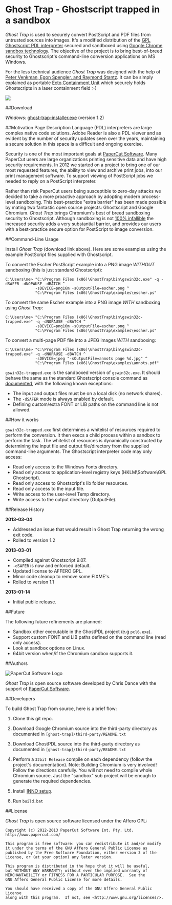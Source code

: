 Ghost Trap - Ghostscript trapped in a sandbox
======

*Ghost Trap* is used to securely convert PostScript and PDF files from untrusted sources into images.
It's a modified distribution of the [GPL Ghostscript PDL interpreter](http://www.ghostscript.com/) secured and 
sandboxed using [Google Chrome sandbox technology](http://dev.chromium.org/developers/design-documents/sandbox).  The 
objective of the project is to bring best-of-breed security to Ghostscript's command-line conversion applications
on MS Windows.

For the less technical audience  *Ghost Trap* was designed with the help of 
[Peter Venkman, Egon Spengler, and Raymond Stantz](http://en.wikipedia.org/wiki/Ghostbusters). 
It can be simply explained as portable [Ecto Containment Unit](http://www.gbfans.com/equipment/ghost-trap/) which
securely holds Ghostscripts in a laser containment field :-)

<a href="http://www.gbfans.com/equipment/ghost-trap/" 
    title="Ghostbusters Fan -  love the '80's! (used as a parody)">
    <img src="https://github.com/codedance/GhostTrap/raw/master/images/ghostbusters-ghost-trap-sized.jpg">
</a>


##Download

*Windows:* [ghost-trap-installer.exe](http://cdn.papercut.com/anonftp/pub/open-source/ghost-trap/ghost-trap-installer-1.2.9.07.exe)  (version 1.2)

##Motivation
Page Description Language (PDL) interpreters are large complex native code solutions. Adobe Reader is also a PDL viewer and as evident
by the number of security updates seen over the years, maintaining a secure solution in this space is a
difficult and ongoing exercise.  

Security is one of the most important goals at [PaperCut Software](http://www.papercut.com/).  Many
PaperCut users are large organizations printing sensitive data and have high security requirements.
In 2012 we started on a project to bring one of our most requested features, the ability to view and 
archive print jobs, into our print management software. To support viewing of PostScript jobs we 
needed to reply on a PostScript interpreter.

Rather than risk PaperCut users being susceptible to zero-day attacks we decided to take a more 
proactive approach by adopting modern process-level sandboxing.  This best-practice "extra barrier"
has been made possible by mating two fantastic open source projects: Ghostscript and Google Chromium. 
*Ghost Trap* brings Chromium's best of breed sandboxing security to Ghostscript.  Although sandboxing 
is not [100% infallible](http://blog.chromium.org/2012/05/tale-of-two-pwnies-part-1.html) the increased security 
adds a very substantial barrier, and provides our users with a best-practice secure option for PostScript to image 
conversion.


##Command-Line Usage

Install *Ghost Trap* (download link above).  Here are some examples using the example PostScript files
supplied with Ghostscript.

To convert the Escher PostScript example into a PNG image *WITHOUT* sandboxing (this is just standard Ghostscript):

    C:\Users\me> "C:\Program Files (x86)\GhostTrap\bin\gswin32c.exe" -q -dSAFER -dNOPAUSE -dBATCH ^
                 -sDEVICE=png16m -sOutputFile=escher.png ^
                 "C:\Program Files (x86)\GhostTrap\examples\escher.ps"


To convert the same Escher example into a PNG image *WITH* sandboxing using *Ghost Trap*:

    C:\Users\me> "C:\Program Files (x86)\GhostTrap\bin\gswin32c-trapped.exe" -q -dNOPAUSE -dBATCH ^
                 -sDEVICE=png16m -sOutputFile=escher.png ^
                 "C:\Program Files (x86)\GhostTrap\examples\escher.ps"

To convert a multi-page PDF file into a JPEG images *WITH* sandboxing:

    C:\Users\me> "C:\Program Files (x86)\GhostTrap\bin\gswin32c-trapped.exe" -q -dNOPAUSE -dBATCH ^
                 -sDEVICE=jpeg "-sOutputFile=annots page %d.jpg" ^
                 "C:\Program Files (x86)\GhostTrap\examples\annots.pdf"

```gswin32c-trapped.exe``` is the sandboxed version of ``gswin32c.exe``.  It should behave the same
as the standard Ghostscript console command as [documented](http://ghostscript.com/doc/9.07/Use.htm),
with the following known exceptions:

 * The input and output files must be on a local disk (no network shares).
 * The ```-dSAFER``` mode is always enabled by default.
 * Defining custom/extra FONT or LIB paths on the command line is not allowed.


##How it works

```gswin32c-trapped.exe``` first determines a whitelist of resources required to perform the conversion.  It then 
execs a child process within a sandbox to perform the task. The whitelist of resources is dynamically 
constructed by determining the input file and output file/directory from the supplied command-line arguments. 
The Ghostscript interpreter code may only access:

 * Read only access to the Windows Fonts directory.
 * Read only access to application-level registry keys (HKLM\Software\GPL Ghostscript).
 * Read only access to Ghostscript's lib folder resources.
 * Read only access to the input file.
 * Write access to the user-level Temp directory.
 * Write access to the output directory (OutputFile).


##Release History

**2013-03-04**
 * Addressed an issue that would result in Ghost Trap returning the wrong exit code.
 * Rolled to version 1.2

**2013-03-01**
 * Compiled against Ghostscript 9.07.
 * ```-dSAFER``` is now and enforced default.
 * Updated license to AFFERO GPL.
 * Minor code cleanup to remove some FIXME's.
 * Rolled to version 1.1

**2013-01-14** 
 * Initial public release.


##Future

The following future refinements are planned:

 * Sandbox other executable in the GhostPDL project (e.g ```pcl6.exe```).
 * Support custom FONT and LIB paths defined on the command line (read only access).
 * Look at sandbox options on Linux.
 * 64bit version when/if the Chromium sandbox supports it.


##Authors

![PaperCut Software Logo](http://www.papercut.com/images/logo_papercut.png)

*Ghost Trap* is open source software developed by Chris Dance with the support of 
[PaperCut Software](http://www.papercut.com/).


##Developers

To build Ghost Trap from source, here is a brief flow:

 1. Clone this git repo.

 2. Download Google Chromium source into the third-party directory as documented in ```[ghost-trap]/third-party/README.txt```

 3. Download GhostPDL source into the third-party directory as documented in ```[ghost-trap]/third-party/README.txt```

 4. Perform a ```32bit Release``` compile on each dependency (follow the project's documentation). 
    Note: Building Chromium is very involved! Follow the directions carefully. You will not need to compile whole 
    Chromium source. Just the "sandbox" sub project will be enough to generate the required dependencies.

 5. Install [INNO setup](http://www.jrsoftware.org/isinfo.php).

 6. Run ```build.bat```


##License

*Ghost Trap* is open source software licensed under the Affero GPL:

    Copyright (c) 2012-2013 PaperCut Software Int. Pty. Ltd. http://www.papercut.com/

    This program is free software: you can redistribute it and/or modify
    it under the terms of the GNU Affero General Public License as
    published by the Free Software Foundation, either version 3 of the
    License, or (at your option) any later version.

    This program is distributed in the hope that it will be useful,
    but WITHOUT ANY WARRANTY; without even the implied warranty of
    MERCHANTABILITY or FITNESS FOR A PARTICULAR PURPOSE.  See the
    GNU Affero General Public License for more details.

    You should have received a copy of the GNU Affero General Public License
    along with this program.  If not, see <http://www.gnu.org/licenses/>.
   

